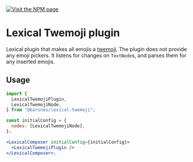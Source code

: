 <a href="https://www.npmjs.com/package/lexical">
  <img alt="Visit the NPM page" src="https://img.shields.io/npm/v/@barsnes/lexical-twemoji"/>
</a>

# Lexical Twemoji plugin

Lexical plugin that makes all emojis a [twemoji](https://twemoji.twitter.com/content/twemoji-twitter/en.html).
The plugin does not provide any emoji pickers. It listens for changes on `TextNode`s, and parses them for any inserted emojis.

## Usage

```jsx
import {
  LexicalTwemojiPlugin,
  LexicalTwemojiNode,
} from "@barsnes/lexical-twemoji";

const initialConfig = {
  nodes: [LexicalTwemojiNode],
};

<LexicalComposer initialConfig={initialConfig}>
  <LexicalTwemojiPlugin />
</LexicalComposer>;
```
